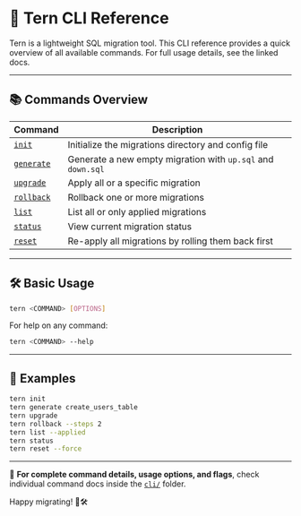 # 🚀 Tern CLI Reference

Tern is a lightweight SQL migration tool. This CLI reference provides a quick overview of all available commands. For full usage details, see the linked docs.

---

## 📚 Commands Overview

| Command                       | Description                                                 |
| ----------------------------- | ----------------------------------------------------------- |
| [`init`](cli/init.md)         | Initialize the migrations directory and config file         |
| [`generate`](cli/generate.md) | Generate a new empty migration with `up.sql` and `down.sql` |
| [`upgrade`](cli/upgrade.md)   | Apply all or a specific migration                           |
| [`rollback`](cli/rollback.md) | Rollback one or more migrations                             |
| [`list`](cli/list.md)         | List all or only applied migrations                         |
| [`status`](cli/status.md)     | View current migration status                               |
| [`reset`](cli/reset.md)       | Re-apply all migrations by rolling them back first          |

---

## 🛠️ Basic Usage

```bash
tern <COMMAND> [OPTIONS]
```

For help on any command:

```bash
tern <COMMAND> --help
```

---

## 🧭 Examples

```bash
tern init
tern generate create_users_table
tern upgrade
tern rollback --steps 2
tern list --applied
tern status
tern reset --force
```

---

📎 **For complete command details, usage options, and flags**, check individual command docs inside the [`cli/`](cli/) folder.

Happy migrating! 💾🛠️
